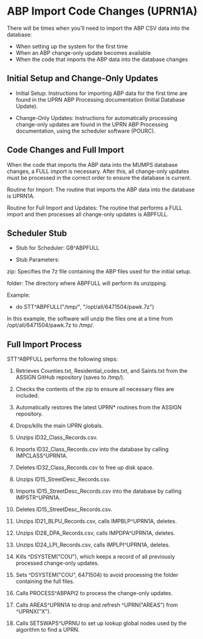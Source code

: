# ABP Import Code Changes (UPRN1A)

There will be times when you'll need to import the ABP CSV data into the database:

- When setting up the system for the first time
- When an ABP change-only update becomes available
- When the code that imports the ABP data into the database changes

## Initial Setup and Change-Only Updates
- Initial Setup: Instructions for importing ABP data for the first time are found in the UPRN ABP Processing documentation (Initial Database Update).

- Change-Only Updates: Instructions for automatically processing change-only updates are found in the UPRN ABP Processing documentation, using the scheduler software (POURC).

## Code Changes and Full Import

When the code that imports the ABP data into the MUMPS database changes, a FULL import is necessary. After this, all change-only updates must be processed in the correct order to ensure the database is current.

Routine for Import: The routine that imports the ABP data into the database is UPRN1A.

Routine for Full Import and Updates: The routine that performs a FULL import and then processes all change-only updates is ABPFULL.

## Scheduler Stub

- Stub for Scheduler: GB^ABPFULL

- Stub Parameters:

zip: Specifies the 7z file containing the ABP files used for the initial setup.

folder: The directory where ABPFULL will perform its unzipping.

Example:

- do STT^ABPFULL("/tmp/", "/opt/all/6471504/pawk.7z")

In this example, the software will unzip the files one at a time from /opt/all/6471504/pawk.7z to /tmp/.

## Full Import Process

STT^ABPFULL performs the following steps:

1.  Retrieves Counties.txt, Residential_codes.txt, and Saints.txt from the ASSIGN GitHub repository (saves to /tmp/).

2.  Checks the contents of the zip to ensure all necessary files are included.

3.  Automatically restores the latest UPRN* routines from the ASSIGN repository.

4.  Drops/kills the main UPRN globals.

5.  Unzips ID32_Class_Records.csv.

6.  Imports ID32_Class_Records.csv into the database by calling IMPCLASS^UPRN1A.

7.  Deletes ID32_Class_Records.csv to free up disk space.

8.  Unzips ID15_StreetDesc_Records.csv.

9.  Imports ID15_StreetDesc_Records.csv into the database by calling IMPSTR^UPRN1A.

10. Deletes ID15_StreetDesc_Records.csv.

11. Unzips ID21_BLPU_Records.csv, calls IMPBLP^UPRN1A, deletes.

12. Unzips ID28_DPA_Records.csv, calls IMPDPA^UPRN1A, deletes.

13. Unzips ID24_LPI_Records.csv, calls IMPLPI^UPRN1A, deletes.

14. Kills ^DSYSTEM("COU"), which keeps a record of all previously processed change-only updates.

15. Sets ^DSYSTEM("COU", 6471504) to avoid processing the folder containing the full files.

16. Calls PROCESS^ABPAPI2 to process the change-only updates.

17. Calls AREAS^UPRN1A to drop and refresh ^UPRN("AREAS") from ^UPRNX("X").

18. Calls SETSWAPS^UPRNU to set up lookup global nodes used by the algorithm to find a UPRN.
